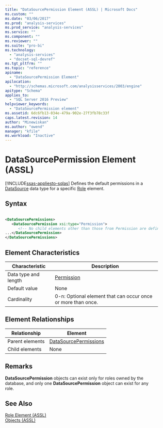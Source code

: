 ```yaml
---
title: "DataSourcePermission Element (ASSL) | Microsoft Docs"
ms.custom: ""
ms.date: "03/06/2017"
ms.prod: "analysis-services"
ms.prod_service: "analysis-services"
ms.service: ""
ms.component: ""
ms.reviewer: ""
ms.suite: "pro-bi"
ms.technology: 
  - "analysis-services"
  - "docset-sql-devref"
ms.tgt_pltfrm: ""
ms.topic: "reference"
apiname: 
  - "DataSourcePermission Element"
apilocation: 
  - "http://schemas.microsoft.com/analysisservices/2003/engine"
apitype: "Schema"
applies_to: 
  - "SQL Server 2016 Preview"
helpviewer_keywords: 
  - "DataSourcePermission element"
ms.assetid: 6dc6fb13-034e-479a-902e-27f3fb78c33f
caps.latest.revision: 14
author: "Minewiskan"
ms.author: "owend"
manager: "kfile"
ms.workload: "Inactive"
---
```

# DataSourcePermission Element (ASSL)
[!INCLUDE[ssas-appliesto-sqlas](../../../includes/ssas-appliesto-sqlas.md)]
  Defines the default permissions in a [DataSource](../../../analysis-services/scripting/data-type/datasource-data-type-assl.md) data type for a specific [Role](../../../analysis-services/scripting/objects/role-element-assl.md) element.  
  
## Syntax  
  
```xml  
  
<DataSourcePermissions>  
   <DataSourcePermission xsi:type="Permission">  
      <!-- No child elements other than those from Permission are defined -->  
...</DataSourcePermission>  
</DataSourcePermissions>  
```  
  
## Element Characteristics  
  
|Characteristic|Description|  
|--------------------|-----------------|  
|Data type and length|[Permission](../../../analysis-services/scripting/data-type/permission-data-type-assl.md)|  
|Default value|None|  
|Cardinality|0-n: Optional element that can occur once or more than once.|  
  
## Element Relationships  
  
|Relationship|Element|  
|------------------|-------------|  
|Parent elements|[DataSourcePermissions](../../../analysis-services/scripting/collections/datasourcepermissions-element-assl.md)|  
|Child elements|None|  
  
## Remarks  
 **DataSourcePermission** objects can exist only for roles owned by the database, and only one **DataSourcePermission** object can exist for any role.  
  
## See Also  
 [Role Element &#40;ASSL&#41;](../../../analysis-services/scripting/objects/role-element-assl.md)   
 [Objects &#40;ASSL&#41;](../../../analysis-services/scripting/objects/objects-assl.md)  
  
  
